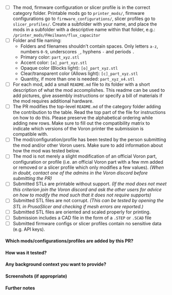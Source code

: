 <!--
Thank you for your interest in contributing to the VoronUsers repository, it is
highly appreciated!

**Please make sure the submission conforms to the rules outlined below. PRs which fail
to conform to the rules below are likely to be rejected.**
-->

  * [ ] The mod, firmware configuration or slicer profile is in the correct category
    folder. Printable mods go to `printer_mods/`, firmware configurations
    go to `firmware_configurations/`, slicer profiles go to `slicer_profiles/`.
    Create a subfolder with your name, and place the mods in a subfolder with
    a descriptive name within that folder, e.g.: `/printer_mods/FHeilmann/flux_capacitor`
  * [ ] Folder and file naming:
    * Folders and filenames shouldn't contain spaces. Only letters `a-z`, numbers `0-9`, underscores `_`, hyphens `-` and periods `.`
    * Primary color: `part_xyz.stl`
    * Accent color: `[a]_part_xyz.stl`
    * Opaque color (Blocks light): `[o]_part_xyz.stl`
    * Clear/transparent color (Allows light): `[c]_part_xyz.stl`
    * Quantity, if more than one is needed: `part_xyz_x4.stl`
  * [ ] For each mod, add a small `README.md` file to its folder with a short description
    of what the mod accomplishes. This readme can be used to add pictures, give assembly
    instructions or specify a bill of materials if the mod requires additional hardware.
  * [ ] The PR modifies the top-level `README.md` of the category folder adding the 
    contribution to the table. Read the top part of the file for instructions on how
    to do this. Please preserve the alphabetical ordering while adding new rows. Make sure
    to fill out the compatibility matrix to indicate which versions of the Voron printer
    the submission is compatible with.
  * [ ] The mod/configuration/profile has been tested by the person submitting the mod 
    and/or other Voron users. Make sure to add information about how the mod was tested below. 
  * [ ] The mod is not merely a slight modification of an official Voron part, configuration 
    or profile (i.e. an official Voron part with a few mm added or removed or a slicer profile 
    which only modifies a few values). *(When in doubt, contact one of the admins in the 
    Voron discord before submitting the PR)*
  * [ ] Submitted STLs are printable without support. *(If the mod does not meet this criterion
    join the Voron discord and ask the other users for advice on how to modify the mod such 
    that it does not require supports)*
  * [ ] Submitted STL files are not corrupt. *(This can be tested by opening the STL in PrusaSlicer
    and checking if mesh errors are reported.)*
  * [ ] Submitted STL files are oriented and scaled properly for printing.
  * [ ] Submission includes a CAD file in the form of a `.STEP` or `.SCAD` file
  * [ ] Submitted firmware configs or slicer profiles contain no sensitive data (e.g. API keys).

<!--
Describe the submission further using the template provided below. The more 
details the better!
-->

#### Which mods/configurations/profiles are added by this PR?

#### How was it tested? 

#### Any background context you want to provide?

#### Screenshots (if appropriate)

#### Further notes

